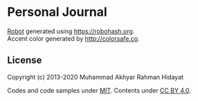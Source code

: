 # Personal Journal

[Robot](favicon.ico) generated using <https://robohash.org>. \
Accent color generated by <http://colorsafe.co>.

## License

Copyright (c) 2013-2020 Muhammad Akhyar Rahman Hidayat

Codes and code samples under [MIT](LICENSE). Contents under [CC BY 4.0](http://creativecommons.org/licenses/by/4.0/).
